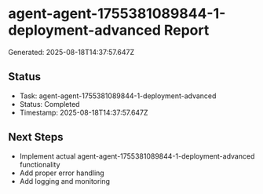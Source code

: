 # agent-agent-1755381089844-1-deployment-advanced Report

Generated: 2025-08-18T14:37:57.647Z

## Status
- Task: agent-agent-1755381089844-1-deployment-advanced
- Status: Completed
- Timestamp: 2025-08-18T14:37:57.647Z

## Next Steps
- Implement actual agent-agent-1755381089844-1-deployment-advanced functionality
- Add proper error handling
- Add logging and monitoring
